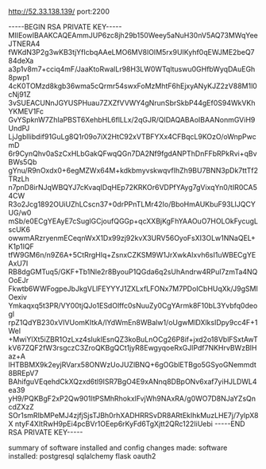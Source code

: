 http://52.33.138.139/
port:2200


-----BEGIN RSA PRIVATE KEY-----
MIIEowIBAAKCAQEAmmJUP6zc8jh29b150Weey5aNuH30nV5AQ73MWqYeeJTNERA4
fWKdN3P2g3wKB3tjYfIcbqAAeLMO6MV8lOIM5rx9UIKyhf0qEWJME2beQ784deXa
a3p1v8m7+cciq4mF/JaaKtoRwalLr98H3LW0WTqltuswu0GHfbWyqDAuEGh8pwp1
4cK0TOMzd8kgb36wma5cQrmr54swxFoMzMhtF6hEjxyANyKJZ2zV88M1l0cNj91Z
3vSUEACUNnJGYUSPHuau7ZXZfVVWY4gNrunSbrSkbP44gEf0S94WkVKhYKMEV1Fc
GvYSpknW7ZhIaPBST6XehbHL6flLLx/2qGJR/QIDAQABAoIBAANonmGViH9UndPJ
LjJgblIibdif91GuLg8Q1r09o7iX2HtC92xVTBFYXx4CFBqcL9KOzO/oWnpPwcmD
6r9CynQhv0aSzCxHLbGakQFwqQGn7DA2Nf9fgdANPThDnFFbRPkRvi+qBvBWs5Qb
gYnu/R9nOxdx0+6egMZWx64M+kdkbmyvskwqvfIhZh9BU7BNN3pDk7ttTf2TRzLh
n7pnD8irNJqWBQYJ7cKvaqIDqHEp72KRKOr6VDPfYAyg7gVixqYn0/tIR0CA54CW
R3o2Jcg1892OUiUZhLCscn37+0drPPnTLMr42Io/BboHmAUKbuF93LlJQCYUG/w0
mSb/e0ECgYEAyE7cSuglGCjoufQGGp+qcXXBjKgFhYAAOuO7HOLOkFycugLscUK6
owwmARzryenmECeqnWxX1Dx99zj92kvX3URV56OyoFsXI3OLw1NNaQEL+K1p1IQF
tfW9GM6n/n9Z6A+5CtRrgHlq+ZsnxCZKSM9W1JrXwkAIxvh6sI1uWBECgYEAxU7I
RB8dgGMTuq5/GKF+Tb1Nle2r8ByouP1QGda6q2sUhAndrw4RPuI7zmTa4NQOoEJr
Fkwtb6WWFogpeJbJkgVLlFEYYYJ1ZXLxfLFONx7M7PDoICbHUqXk/J9gSMIOexiv
Ymkaqxq5t3PR/VY00tjQJo1ESdOlffc0sNuuZy0CgYArmk8F10bL3Yvbfq0deogl
rpZ1QdYB230xVIVUomKItkA/lYdWmEn8WBalw1/oUgwMlDXlksIDpy9cc4F+1Wel
+MwiYlXt5iZBR1OzLxz4sIuklEsnQZ3koBuLnOCg26P8if+jxd2o18VblFSxtAwT
kV67ZQF2fW3rsgczC3ZroQKBgQCt1jyR8EwgyqoeRxGJlPdf7NKHrvBWzBlHaz+A
lHTBBMX9k2eyjRVarx58ONWzUoJUZlBNQ+6gOGblETBgo5GSyoGNemmdt8BREpV7
BAhifguVEqehdCkXQzxd6tl9ISR7BgO4E9xANnq8DBpONv6xaf7yiHJLDWL4ea39
yH9/PQKBgF2xP2Qw901ItPSMhRhokxlFvjWh9NAxRA/g0WO7D8NJaYZsQncdZXzZ
SOr1smRIbMPeMJ4zjfjSjsTJBh0rhXADHRRSvDR8ARtEkIhkMuzLHE7j/7ylpX8X
ntyF4XItRwH9pEi4pcBVr1OEep6rKyFd6TgXjtt2QRc122IiUebi
-----END RSA PRIVATE KEY-----

summary of software installed and config changes made:
  software installed:
    postgresql
    sqlalchemy
    flask 
    oauth2
    


